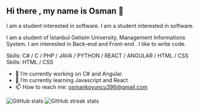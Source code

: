 ## Hi there , my name is Osman 👋

I am a student interested in software. I am a student interested in software.

I am a student of İstanbul Gelisim University, Management Informations System. I am interested in Back-end and Front-end . I like to write code.

Skills: C# / C / PHP / JAVA / PYTHON / REACT / ANGULAR / HTML / CSS Skills: HTML / CSS

- 🔭 I’m currently working on C# and Angular.
- 🌱 I’m currently learning Javascript and React
- 📫 How to reach me: osmankoyuncu396@gmail.com

[linkedin]: https://www.linkedin.com/in/osmankoyuncu53/


![GitHub stats](https://github-readme-stats.vercel.app/api?username=osmankoyuncu53&show_icons=true)
![GitHub streak stats](https://github-readme-streak-stats.herokuapp.com/?user=osmankoyuncu53)
